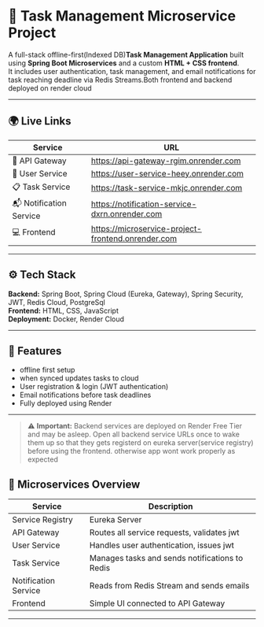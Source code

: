 # 🧠 Task Management Microservice Project

A full-stack offline-first(Indexed DB)**Task Management Application** built using **Spring Boot Microservices** and a custom **HTML + CSS frontend**.  
It includes user authentication, task management, and email notifications for task reaching deadline via Redis Streams.Both frontend and backend deployed on render cloud

---

## 🌍 Live Links

| Service | URL |
|----------|-----|
| 🧩 API Gateway | https://api-gateway-rgim.onrender.com |
| 👤 User Service | https://user-service-heey.onrender.com |
| 📋 Task Service | https://task-service-mkjc.onrender.com |
| 📬 Notification Service | https://notification-service-dxrn.onrender.com |
| 💻 Frontend | https://microservice-project-frontend.onrender.com |

---

## ⚙️ Tech Stack

**Backend:** Spring Boot, Spring Cloud (Eureka, Gateway), Spring Security, JWT, Redis Cloud, PostgreSql  
**Frontend:** HTML, CSS, JavaScript  
**Deployment:** Docker, Render Cloud  

---

## 🚀 Features

- offline first setup
- when synced updates tasks to cloud
- User registration & login (JWT authentication)  
- Email notifications before task deadlines  
- Fully deployed using Render  

---
> ⚠️ **Important:** Backend services are deployed on Render Free Tier and may be asleep. 
> Open all backend service URLs once to wake them up so that they gets registerd on eureka server(service registry) before using the frontend.
> otherwise app wont work properly as expected


## 🧩 Microservices Overview

| Service | Description |
|----------|--------------|
| Service Registry | Eureka Server |
| API Gateway | Routes all service requests, validates jwt |
| User Service | Handles user authentication, issues jwt |
| Task Service | Manages tasks and sends notifications to Redis |
| Notification Service | Reads from Redis Stream and sends emails |
| Frontend | Simple UI connected to API Gateway |

---

